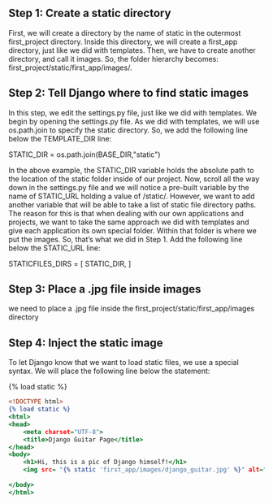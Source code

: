 ## Step 1: Create a static directory

First, we will create a directory by the name of static in the outermost first_project directory. Inside this directory, we will create a first_app directory, just like we did with templates. Then, we have to create another directory, and call it images. So, the folder hierarchy becomes: first_project/static/first_app/images/.

## Step 2: Tell Django where to find static images
In this step, we edit the settings.py file, just like we did with templates. We begin by opening the settings.py file. As we did with templates, we will use os.path.join to specify the static directory. So, we add the following line below the TEMPLATE_DIR line:

STATIC_DIR = os.path.join(BASE_DIR,"static")

In the above example, the STATIC_DIR variable holds the absolute path to the location of the static folder inside of our project. Now, scroll all the way down in the settings.py file and we will notice a pre-built variable by the name of STATIC_URL holding a value of /static/. However, we want to add another variable that will be able to take a list of static file directory paths. The reason for this is that when dealing with our own applications and projects, we want to take the same approach we did with templates and give each application its own special folder. Within that folder is where we put the images. So, that’s what we did in Step 1. Add the following line below the STATIC_URL line:

STATICFILES_DIRS = [
   STATIC_DIR,
]

## Step 3: Place a .jpg file inside images
we need to place a .jpg file inside the first_project/static/first_app/images directory

## Step 4: Inject the static image

To let Django know that we want to load static files, we use a special syntax. We will place the following line below the <!DOCTYPE html> statement:

{% load static %}


```index.html
<!DOCTYPE html>
{% load static %}
<html>
<head>
    <meta charset="UTF-8">
    <title>Django Guitar Page</title>
</head>
<body>
    <h1>Hi, this is a pic of Django himself!</h1>
    <img src= "{% static 'first_app/images/django_guitar.jpg' %}" alt="Uh Oh,didn't show!">
    
</body>
</html>
```

